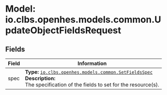 # Model: io.clbs.openhes.models.common.UpdateObjectFieldsRequest

## Fields

| Field | Information |
| --- | --- |
| spec | <b>Type:</b> [`io.clbs.openhes.models.common.SetFieldsSpec`](model-io-clbs-openhes-models-common-setfieldsspec.md)<br><b>Description:</b><br>The specification of the fields to set for the resource(s). |

